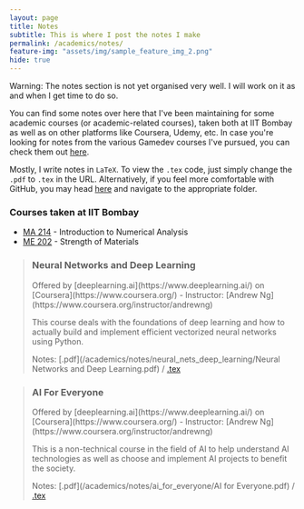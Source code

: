 ```yaml
---
layout: page
title: Notes
subtitle: This is where I post the notes I make
permalink: /academics/notes/
feature-img: "assets/img/sample_feature_img_2.png"
hide: true
---
```


Warning: The notes section is not yet organised very well. I will work on it as and when I get time to do so.

You can find some notes over here that I've been maintaining for some academic courses (or academic-related courses), taken both at IIT Bombay as well as on other platforms like Coursera, Udemy, etc. In case you're looking for notes from the various Gamedev courses I've pursued, you can check them out [here](/gamedev/courses/).

Mostly, I write notes in `LaTeX`. To view the `.tex` code, just simply change the `.pdf` to `.tex` in the URL. Alternatively, if you feel more comfortable with GitHub, you may head [here](https://github.com/omprabhu31/omprabhu31.github.io/) and navigate to the appropriate folder.

<h3>Courses taken at IIT Bombay</h3>
<ul>
<li><a href="https://omprabhu31.github.io/academics/notes/ma214/">MA 214</a> - Introduction to Numerical Analysis</li>
<li><a href="https://omprabhu31.github.io/academics/notes/me202/">ME 202</a> - Strength of Materials</li>
</ul>

> <h3>Neural Networks and Deep Learning</h3>
> Offered by [deeplearning.ai](https://www.deeplearning.ai/) on [Coursera](https://www.coursera.org/)  -  Instructor: [Andrew Ng](https://www.coursera.org/instructor/andrewng)
>
> This course deals with the foundations of deep learning and how to actually build and implement efficient vectorized neural networks using Python.
>
> Notes: [.pdf](/academics/notes/neural_nets_deep_learning/Neural Networks and Deep Learning.pdf) / [.tex](https://github.com/omprabhu31/omprabhu31.github.io/blob/master/academics/notes/neural_nets_deep_learning/Neural%20Networks%20and%20Deep%20Learning.tex)

> <h3>AI For Everyone</h3>
> Offered by [deeplearning.ai](https://www.deeplearning.ai/) on [Coursera](https://www.coursera.org/)  -  Instructor: [Andrew Ng](https://www.coursera.org/instructor/andrewng)
>
> This is a non-technical course in the field of AI to help understand AI technologies as well as choose and implement AI projects to benefit the society.
>
> Notes: [.pdf](/academics/notes/ai_for_everyone/AI for Everyone.pdf) / [.tex](https://github.com/omprabhu31/omprabhu31.github.io/blob/master/academics/notes/ai_for_everyone/AI%20for%20Everyone.tex)